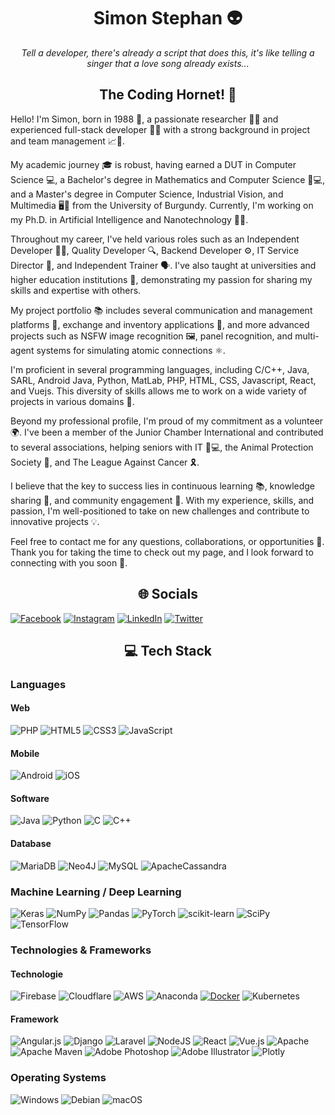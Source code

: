 
<h1 align="center">Simon Stephan 👽</h1>
<p align="center"><i>Tell a developer, there's already a script that does this, it's like telling a singer that a love song already exists...</i></p>

<h2 align="center"> The Coding Hornet! 🐝</h2>




<p>Hello! I'm Simon, born in 1988 🎂, a passionate researcher 🧪🔬 and experienced full-stack developer 👨‍💻 with a strong background in project and team management 📈👥.</p>

<p>My academic journey 🎓 is robust, having earned a DUT in Computer Science 💻, a Bachelor's degree in Mathematics and Computer Science 🧮💻, and a Master's degree in Computer Science, Industrial Vision, and Multimedia 🖥️📸 from the University of Burgundy. Currently, I'm working on my Ph.D. in Artificial Intelligence and Nanotechnology 🤖🧬.</p>

<p>Throughout my career, I've held various roles such as an Independent Developer 👨‍💻, Quality Developer 🔍, Backend Developer ⚙️, IT Service Director 🏢, and Independent Trainer 🗣️. I've also taught at universities and higher education institutions 🏫, demonstrating my passion for sharing my skills and expertise with others.</p>

<p>My project portfolio 📚 includes several communication and management platforms 📡, exchange and inventory applications 🔄, and more advanced projects such as NSFW image recognition 🖼️, panel recognition, and multi-agent systems for simulating atomic connections ⚛️.</p>

<p>I'm proficient in several programming languages, including C/C++, Java, SARL, Android Java, Python, MatLab, PHP, HTML, CSS, Javascript, React, and Vuejs. This diversity of skills allows me to work on a wide variety of projects in various domains 💼.</p>

<p>Beyond my professional profile, I'm proud of my commitment as a volunteer 🌍. I've been a member of the Junior Chamber International and contributed to several associations, helping seniors with IT 👴💻, the Animal Protection Society 🐾, and The League Against Cancer 🎗️.</p>

<p>I believe that the key to success lies in continuous learning 📚, knowledge sharing 👥, and community engagement 🤝. With my experience, skills, and passion, I'm well-positioned to take on new challenges and contribute to innovative projects 💡.</p>

<p>Feel free to contact me for any questions, collaborations, or opportunities 📨. Thank you for taking the time to check out my page, and I look forward to connecting with you soon 🤗.</p>

<h2 align="center">🌐 Socials</h2>


[![Facebook](https://img.shields.io/badge/Facebook-%231877F2.svg?logo=Facebook&logoColor=white)](https://facebook.com/Simon.Stephan) 
[![Instagram](https://img.shields.io/badge/Instagram-%23E4405F.svg?logo=Instagram&logoColor=white)](https://instagram.com/TheCodingHornet)
[![LinkedIn](https://img.shields.io/badge/LinkedIn-%230077B5.svg?logo=linkedin&logoColor=white)](https://linkedin.com/in/simon-stephan-dev/)
[![Twitter](https://img.shields.io/badge/Twitter-%231DA1F2.svg?logo=Twitter&logoColor=white)](https://twitter.com/TheCodingHornet) 

<h2 align="center">💻 Tech Stack</h2>

<h3>Languages</h3>

<h4>Web</h4>

![PHP](https://img.shields.io/badge/php-%23777BB4.svg?style=for-the-badge&logo=php&logoColor=white)
![HTML5](https://img.shields.io/badge/html5-%23E34F26.svg?style=for-the-badge&logo=html5&logoColor=white)
![CSS3](https://img.shields.io/badge/css3-%231572B6.svg?style=for-the-badge&logo=css3&logoColor=white)
![JavaScript](https://img.shields.io/static/v1?style=for-the-badge&message=JavaScript&color=222222&logo=JavaScript&logoColor=F7DF1E&label=)

<h4>Mobile</h4>

![Android](https://img.shields.io/static/v1?style=for-the-badge&message=Android&color=222222&logo=Android&logoColor=3DDC84&label=)
![iOS](https://img.shields.io/static/v1?style=for-the-badge&message=iOS&color=000000&logo=iOS&logoColor=FFFFFF&label=)
       
<h4>Software</h4>

![Java](https://img.shields.io/badge/java-%23ED8B00.svg?style=for-the-badge&logo=java&logoColor=white)
![Python](https://img.shields.io/badge/python-3670A0?style=for-the-badge&logo=python&logoColor=ffdd54)
![C](https://img.shields.io/badge/c-%2300599C.svg?style=for-the-badge&logo=c&logoColor=white)
![C++](https://img.shields.io/badge/c++-%2300599C.svg?style=for-the-badge&logo=c%2B%2B&logoColor=white)
            
<h4>Database</h4>

![MariaDB](https://img.shields.io/badge/MariaDB-003545?style=for-the-badge&logo=mariadb&logoColor=white)
![Neo4J](https://img.shields.io/badge/Neo4j-008CC1?style=for-the-badge&logo=neo4j&logoColor=white)
![MySQL](https://img.shields.io/badge/mysql-%2300f.svg?style=for-the-badge&logo=mysql&logoColor=white)
![ApacheCassandra](https://img.shields.io/badge/cassandra-%231287B1.svg?style=for-the-badge&logo=apache-cassandra&logoColor=white)


<h3>Machine Learning / Deep Learning</h3>

![Keras](https://img.shields.io/badge/Keras-%23D00000.svg?style=for-the-badge&logo=Keras&logoColor=white)
![NumPy](https://img.shields.io/badge/numpy-%23013243.svg?style=for-the-badge&logo=numpy&logoColor=white)
![Pandas](https://img.shields.io/badge/pandas-%23150458.svg?style=for-the-badge&logo=pandas&logoColor=white)
![PyTorch](https://img.shields.io/badge/PyTorch-%23EE4C2C.svg?style=for-the-badge&logo=PyTorch&logoColor=white)
![scikit-learn](https://img.shields.io/badge/scikit--learn-%23F7931E.svg?style=for-the-badge&logo=scikit-learn&logoColor=white)
![SciPy](https://img.shields.io/badge/SciPy-%230C55A5.svg?style=for-the-badge&logo=scipy&logoColor=%white)
![TensorFlow](https://img.shields.io/badge/TensorFlow-%23FF6F00.svg?style=for-the-badge&logo=TensorFlow&logoColor=white)

<h3>Technologies & Frameworks</h3>

<h4>Technologie</h4>

![Firebase](https://img.shields.io/badge/firebase-%23039BE5.svg?style=for-the-badge&logo=firebase)
![Cloudflare](https://img.shields.io/badge/Cloudflare-F38020?style=for-the-badge&logo=Cloudflare&logoColor=white)
![AWS](https://img.shields.io/badge/AWS-%23FF9900.svg?style=for-the-badge&logo=amazon-aws&logoColor=white)
![Anaconda](https://img.shields.io/badge/Anaconda-%2344A833.svg?style=for-the-badge&logo=anaconda&logoColor=white)
[![Docker](https://img.shields.io/badge/docker-black?style=for-the-badge&logo=docker)](https://hub.docker.com/u/wervlad)
![Kubernetes](https://img.shields.io/static/v1?style=for-the-badge&message=Kubernetes&color=326CE5&logo=Kubernetes&logoColor=FFFFFF&label=)

<h4>Framework</h4>

![Angular.js](https://img.shields.io/badge/angular.js-%23E23237.svg?style=for-the-badge&logo=angularjs&logoColor=white)
![Django](https://img.shields.io/badge/django-%23092E20.svg?style=for-the-badge&logo=django&logoColor=white)
![Laravel](https://img.shields.io/badge/laravel-%23FF2D20.svg?style=for-the-badge&logo=laravel&logoColor=white)
![NodeJS](https://img.shields.io/badge/node.js-6DA55F?style=for-the-badge&logo=node.js&logoColor=white)
![React](https://img.shields.io/badge/react-%2320232a.svg?style=for-the-badge&logo=react&logoColor=%2361DAFB)
![Vue.js](https://img.shields.io/badge/vuejs-%2335495e.svg?style=for-the-badge&logo=vuedotjs&logoColor=%234FC08D)
![Apache](https://img.shields.io/badge/apache-%23D42029.svg?style=for-the-badge&logo=apache&logoColor=white)
![Apache Maven](https://img.shields.io/badge/Apache%20Maven-C71A36?style=for-the-badge&logo=Apache%20Maven&logoColor=white)
![Adobe Photoshop](https://img.shields.io/badge/adobephotoshop-%2331A8FF.svg?style=for-the-badge&logo=adobephotoshop&logoColor=white)
![Adobe Illustrator](https://img.shields.io/badge/adobeillustrator-%23FF9A00.svg?style=for-the-badge&logo=adobeillustrator&logoColor=white)
![Plotly](https://img.shields.io/badge/Plotly-%233F4F75.svg?style=for-the-badge&logo=plotly&logoColor=white)

<h3>Operating Systems</h3>

![Windows](https://img.shields.io/static/v1?style=for-the-badge&message=Windows&color=0078D6&logo=Windows&logoColor=FFFFFF&label=)
![Debian](https://img.shields.io/static/v1?style=for-the-badge&message=Debian&color=A81D33&logo=Debian&logoColor=FFFFFF&label=)
![macOS](https://img.shields.io/static/v1?style=for-the-badge&message=macOS&color=000000&logo=macOS&logoColor=FFFFFF&label=)

